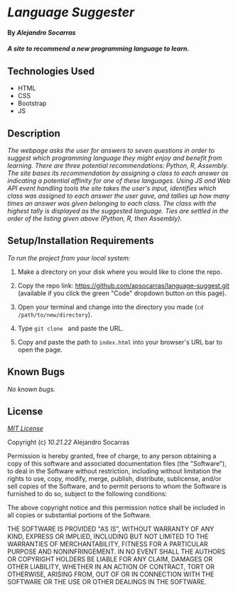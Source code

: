 # _Language Suggester_

#### By _**Alejandro Socarras**_

#### _A site to recommend a new programming language to learn._

## Technologies Used

* HTML 
* CSS 
* Bootstrap
* JS 

## Description

_The webpage asks the user for answers to seven questions in order to suggest which programming language they might enjoy and benefit from learning. There are three potential recommendations: Python, R, Assembly. The site bases its recommendation by assigning a class to each answer as indicating a potential affinity for one of these languages. Using JS and Web API event handling tools the site takes the user's input, identifies which class was assigned to each answer the user gave, and tallies up how many times an answer was given belonging to each class. The class with the highest tally is displayed as the suggested language. Ties are settled in the order of the listing given above (Python, R, then Assembly)._

## Setup/Installation Requirements

_To run the project from your local system:_

1. Make a directory on your disk where you would like to clone the repo.

2. Copy the repo link: https://github.com/apsocarras/language-suggest.git (available if you click the green "Code" dropdown button on this page).

3. Open your terminal and change into the directory you made (`cd /path/to/new/directory`).

4. Type `git clone ` and paste the URL.

5. Copy and paste the path to `index.html` into your browser's URL bar to open the page.

## Known Bugs

_No known bugs._

## License

_[MIT License](https://opensource.org/licenses/MIT)_

Copyright (c) _10.21.22_ Alejandro Socarras

Permission is hereby granted, free of charge, to any person obtaining a copy of this software and associated documentation files (the "Software"), to deal in the Software without restriction, including without limitation the rights to use, copy, modify, merge, publish, distribute, sublicense, and/or sell copies of the Software, and to permit persons to whom the Software is furnished to do so, subject to the following conditions:

The above copyright notice and this permission notice shall be included in all copies or substantial portions of the Software.

THE SOFTWARE IS PROVIDED "AS IS", WITHOUT WARRANTY OF ANY KIND, EXPRESS OR IMPLIED, INCLUDING BUT NOT LIMITED TO THE WARRANTIES OF MERCHANTABILITY, FITNESS FOR A PARTICULAR PURPOSE AND NONINFRINGEMENT. IN NO EVENT SHALL THE AUTHORS OR COPYRIGHT HOLDERS BE LIABLE FOR ANY CLAIM, DAMAGES OR OTHER LIABILITY, WHETHER IN AN ACTION OF CONTRACT, TORT OR OTHERWISE, ARISING FROM, OUT OF OR IN CONNECTION WITH THE SOFTWARE OR THE USE OR OTHER DEALINGS IN THE SOFTWARE.
